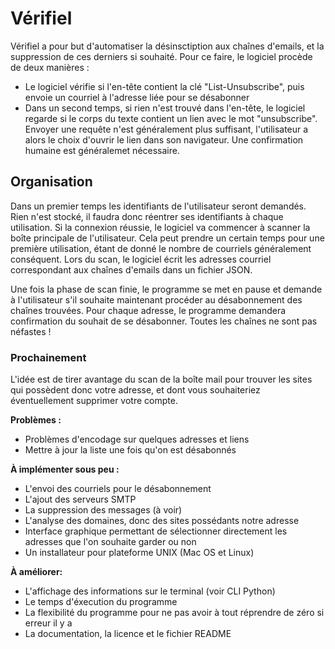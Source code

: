 # Vérifiel

Vérifiel a pour but d'automatiser la désinsctiption aux chaînes d'emails, et la suppression de ces derniers si souhaité.
Pour ce faire, le logiciel procède de deux manières :
- Le logiciel vérifie si l'en-tête contient la clé "List-Unsubscribe", puis envoie un courriel à l'adresse liée pour 
se désabonner
- Dans un second temps, si rien n'est trouvé dans l'en-tête, le logiciel regarde si le corps du texte contient un lien 
avec le mot "unsubscribe". Envoyer une requête n'est généralement plus suffisant, l'utilisateur a alors le choix d'ouvrir 
le lien dans son navigateur. Une confirmation humaine est généralemet nécessaire.

## Organisation

Dans un premier temps les identifiants de l'utilisateur seront demandés. Rien n'est stocké, il faudra donc réentrer ses 
identifiants à chaque utilisation. Si la connexion réussie, le logiciel va commencer à scanner la boîte principale 
de l'utilisateur. Cela peut prendre un certain temps pour une première utilisation, étant de donné le nombre de courriels
généralement conséquent. 
Lors du scan, le logiciel écrit les adresses courriel correspondant aux chaînes d'emails dans un fichier JSON.

Une fois la phase de scan finie, le programme se met en pause et demande à l'utilisateur s'il souhaite maintenant 
procéder au désabonnement des chaînes trouvées. 
Pour chaque adresse, le programme demandera confirmation du souhait de se désabonner. Toutes les chaînes ne sont pas 
néfastes ! 


### Prochainement

L'idée est de tirer avantage du scan de la boîte mail pour trouver les sites qui possèdent donc votre adresse, et dont 
vous souhaiteriez éventuellement supprimer votre compte.


**Problèmes :**
- Problèmes d'encodage sur quelques adresses et liens
- Mettre à jour la liste une fois qu'on est désabonnés

**À implémenter sous peu :**
- L'envoi des courriels pour le désabonnement
- L'ajout des serveurs SMTP
- La suppression des messages (à voir)
- L'analyse des domaines, donc des sites possédants notre adresse
- Interface graphique permettant de sélectionner directement les adresses que l'on souhaite garder ou non
- Un installateur pour plateforme UNIX (Mac OS et Linux)

**À améliorer:**
- L'affichage des informations sur le terminal (voir CLI Python)
- Le temps d'éxecution du programme
- La flexibilité du programme pour ne pas avoir à tout réprendre de zéro si erreur il y a
- La documentation, la licence et le fichier README
